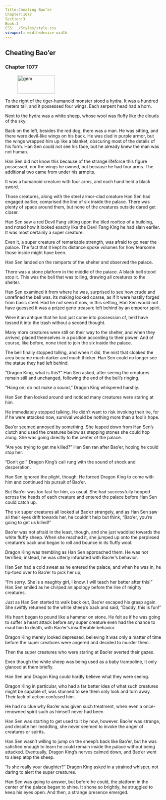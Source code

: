```yaml
---
Title:Cheating Bao’er 
Chapter:1077 
Section:3 
Book:3 
CSS:../Styles/style.css 
viewport: width=device-width
---
```

  
## Cheating Bao’er
### Chapter 1077
  
<figure>
	<img src="../Images/gem.gif" alt="gem" id="gem" width="120" height="60" />
</figure>
  

  
To the right of the tiger-humanoid monster stood a hydra. It was a hundred meters tall, and it possessed four wings. Each serpent head had a horn.

Next to the hydra was a white sheep, whose wool was fluffy like the clouds of the sky.

Back on the left, besides the red dog, there was a man. He was sitting, and there were devil-like wings on his back. He was clad in purple armor, but the wings wrapped him up like a blanket, obscuring most of the details of his form. Han Sen could not see his face, but he already knew the man was not human.

Han Sen did not know this because of the strange lifeforce this figure possessed, nor the wings he owned, but because he had four arms. The additional two came from under his armpits.

It was a humanoid creature with four arms, and each hand held a black sword.

Those creatures, along with the steel armor-clad creature Han Sen had engaged earlier, comprised the line of six inside the palace. There was plenty of space around them, but none of the creatures outside dared get closer.

Han Sen saw a red Devil Fang sitting upon the tiled rooftop of a building, and noted how it looked exactly like the Devil Fang King he had slain earlier. It was most certainly a super creature.

Even it, a super creature of remarkable strength, was afraid to go near the palace. The fact that it kept its distance spoke volumes for how fearsome those inside might have been.

Han Sen landed on the ramparts of the shelter and observed the palace.

There was a stone platform in the middle of the palace. A black bell stood atop it. This was the bell that was tolling, drawing all creatures to the shelter.

Han Sen examined it from where he was, surprised to see how crude and unrefined the bell was. Its making looked coarse, as if it were hastily forged from basic steel. Had he not seen it now, in this setting, Han Sen would not have guessed it was a prized geno treasure left behind by an emperor spirit.

Were it an antique that he had just come into possession of, he’d have tossed it into the trash without a second thought.

Many more creatures were still on their way to the shelter, and when they arrived, placed themselves in a position according to their power. And of course, like before, none tried to join the six inside the palace.

The bell finally stopped tolling, and when it did, the mist that cloaked the area became much darker and much thicker. Han Sen could no longer see the statue they had left behind.

“Dragon King, what is this?” Han Sen asked, after seeing the creatures remain still and unchanged, following the end of the bell’s ringing.

“Hang on; do not make a sound,” Dragon King whispered harshly.

Han Sen then looked around and noticed many creatures were staring at him.

He immediately stopped talking. He didn’t want to risk invoking their ire, for if he were attacked now, survival would be nothing more than a fool’s hope.

Bao’er seemed annoyed by something. She leaped down from Han Sen’s clutch and used the creatures below as stepping stones she could hop along. She was going directly to the center of the palace.

“Are you trying to get me killed?” Han Sen ran after Bao’er, hoping he could stop her.

“Don’t go!” Dragon King’s call rung with the sound of shock and desperation.

Han Sen ignored the plight, though. He forced Dragon King to come with him and continued his pursuit of Bao’er.

But Bao’er was too fast for him, as usual. She had successfully hopped across the heads of each creature and entered the palace before Han Sen could catch up.

The six super creatures all looked at Bao’er strangely, and as Han Sen saw all their eyes drift towards her, he couldn’t help but think, “Bao’er, you’re going to get us killed!”

Bao’er was not afraid in the least, though, and she just waddled towards the white fluffy sheep. When she reached it, she jumped up onto the perplexed creature’s back and began to roll and bounce in its fluffy wool.

Dragon King was trembling as Han Sen approached them. He was not terrified; instead, he was utterly infuriated with Bao’er’s behavior.

Han Sen had a cold sweat as he entered the palace, and when he was in, he tip-toed over to Bao’er to pick her up,

“I’m sorry. She is a naughty girl, I know. I will teach her better after this!” Han Sen smiled as he chirped an apology before the line of mighty creatures.

Just as Han Sen started to walk back out, Bao’er escaped his grasp again. She swiftly returned to the white sheep’s back and said, “Daddy, this is fun!”

His heart began to pound like a hammer on stone. He felt as if he was going to suffer a heart attack before any super creature even had the chance to maul him to death, with Bao’er’s insufferable behavior.

Dragon King merely looked depressed, believing it was only a matter of time before the super creatures were angered and decided to murder them.

Then the super creatures who were staring at Bao’er averted their gazes.

Even though the white sheep was being used as a baby trampoline, it only glanced at them briefly.

Han Sen and Dragon King could hardly believe what they were seeing.

Dragon King in particular, who had a far better idea of what such creatures might be capable of, was stunned to see them only look and turn away. Their lack of action confused him.

He had no clue why Bao’er was given such treatment, when even a once-renowned spirit such as himself never had been.

Han Sen was starting to get used to it by now, however. Bao’er was strange, and despite her meddling, she never seemed to invoke the anger of creatures or spirits.

Han Sen wasn’t willing to jump on the sheep’s back like Bao’er, but he was satisfied enough to learn he could remain inside the palace without being attacked. Eventually, Dragon King’s nerves calmed down, and Bao’er went to sleep atop the sheep.

“Is she really your daughter?” Dragon King asked in a strained whisper, not daring to alert the super creatures.

Han Sen was going to answer, but before he could, the platform in the center of the palace began to shine. It shone so brightly, he struggled to keep his eyes open. And then, a strange presence emerged.